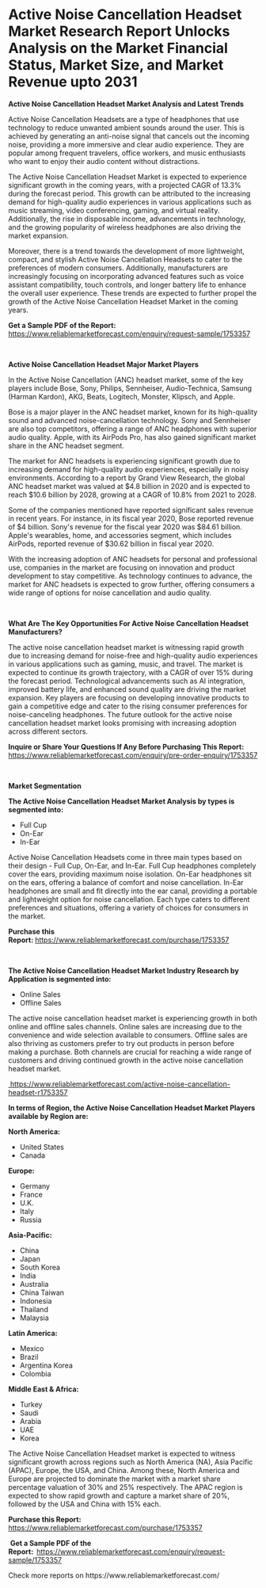 <p><h1>Active Noise Cancellation Headset Market Research Report Unlocks Analysis on the Market Financial Status, Market Size, and Market Revenue upto 2031</h1></p><p><strong>Active Noise Cancellation Headset Market Analysis and Latest Trends</strong></p>
<p><p>Active Noise Cancellation Headsets are a type of headphones that use technology to reduce unwanted ambient sounds around the user. This is achieved by generating an anti-noise signal that cancels out the incoming noise, providing a more immersive and clear audio experience. They are popular among frequent travelers, office workers, and music enthusiasts who want to enjoy their audio content without distractions.</p><p>The Active Noise Cancellation Headset Market is expected to experience significant growth in the coming years, with a projected CAGR of 13.3% during the forecast period. This growth can be attributed to the increasing demand for high-quality audio experiences in various applications such as music streaming, video conferencing, gaming, and virtual reality. Additionally, the rise in disposable income, advancements in technology, and the growing popularity of wireless headphones are also driving the market expansion.</p><p>Moreover, there is a trend towards the development of more lightweight, compact, and stylish Active Noise Cancellation Headsets to cater to the preferences of modern consumers. Additionally, manufacturers are increasingly focusing on incorporating advanced features such as voice assistant compatibility, touch controls, and longer battery life to enhance the overall user experience. These trends are expected to further propel the growth of the Active Noise Cancellation Headset Market in the coming years.</p></p>
<p><strong>Get a Sample PDF of the Report:&nbsp;</strong> <a href="https://www.reliablemarketforecast.com/enquiry/request-sample/1753357">https://www.reliablemarketforecast.com/enquiry/request-sample/1753357</a></p>
<p>&nbsp;</p>
<p><strong>Active Noise Cancellation Headset Major Market Players</strong></p>
<p><p>In the Active Noise Cancellation (ANC) headset market, some of the key players include Bose, Sony, Philips, Sennheiser, Audio-Technica, Samsung (Harman Kardon), AKG, Beats, Logitech, Monster, Klipsch, and Apple. </p><p>Bose is a major player in the ANC headset market, known for its high-quality sound and advanced noise-cancellation technology. Sony and Sennheiser are also top competitors, offering a range of ANC headphones with superior audio quality. Apple, with its AirPods Pro, has also gained significant market share in the ANC headset segment.</p><p>The market for ANC headsets is experiencing significant growth due to increasing demand for high-quality audio experiences, especially in noisy environments. According to a report by Grand View Research, the global ANC headset market was valued at $4.8 billion in 2020 and is expected to reach $10.6 billion by 2028, growing at a CAGR of 10.8% from 2021 to 2028.</p><p>Some of the companies mentioned have reported significant sales revenue in recent years. For instance, in its fiscal year 2020, Bose reported revenue of $4 billion. Sony's revenue for the fiscal year 2020 was $84.61 billion. Apple's wearables, home, and accessories segment, which includes AirPods, reported revenue of $30.62 billion in fiscal year 2020.</p><p>With the increasing adoption of ANC headsets for personal and professional use, companies in the market are focusing on innovation and product development to stay competitive. As technology continues to advance, the market for ANC headsets is expected to grow further, offering consumers a wide range of options for noise cancellation and audio quality.</p></p>
<p>&nbsp;</p>
<p><strong>What Are The Key Opportunities For Active Noise Cancellation Headset Manufacturers?</strong></p>
<p><p>The active noise cancellation headset market is witnessing rapid growth due to increasing demand for noise-free and high-quality audio experiences in various applications such as gaming, music, and travel. The market is expected to continue its growth trajectory, with a CAGR of over 15% during the forecast period. Technological advancements such as AI integration, improved battery life, and enhanced sound quality are driving the market expansion. Key players are focusing on developing innovative products to gain a competitive edge and cater to the rising consumer preferences for noise-canceling headphones. The future outlook for the active noise cancellation headset market looks promising with increasing adoption across different sectors.</p></p>
<p><strong>Inquire or Share Your Questions If Any Before Purchasing This Report:</strong> <a href="https://www.reliablemarketforecast.com/enquiry/pre-order-enquiry/1753357">https://www.reliablemarketforecast.com/enquiry/pre-order-enquiry/1753357</a></p>
<p>&nbsp;</p>
<p><strong>Market Segmentation</strong></p>
<p><strong>The Active Noise Cancellation Headset Market Analysis by types is segmented into:</strong></p>
<p><ul><li>Full Cup</li><li>On-Ear</li><li>In-Ear</li></ul></p>
<p><p>Active Noise Cancellation Headsets come in three main types based on their design - Full Cup, On-Ear, and In-Ear. Full Cup headphones completely cover the ears, providing maximum noise isolation. On-Ear headphones sit on the ears, offering a balance of comfort and noise cancellation. In-Ear headphones are small and fit directly into the ear canal, providing a portable and lightweight option for noise cancellation. Each type caters to different preferences and situations, offering a variety of choices for consumers in the market.</p></p>
<p><strong>Purchase this Report:&nbsp;</strong><a href="https://www.reliablemarketforecast.com/purchase/1753357">https://www.reliablemarketforecast.com/purchase/1753357</a></p>
<p>&nbsp;</p>
<p><strong>The Active Noise Cancellation Headset Market Industry Research by Application is segmented into:</strong></p>
<p><ul><li>Online Sales</li><li>Offline Sales</li></ul></p>
<p><p>The active noise cancellation headset market is experiencing growth in both online and offline sales channels. Online sales are increasing due to the convenience and wide selection available to consumers. Offline sales are also thriving as customers prefer to try out products in person before making a purchase. Both channels are crucial for reaching a wide range of customers and driving continued growth in the active noise cancellation headset market.</p></p>
<p><a href="https://www.reliablemarketforecast.com/active-noise-cancellation-headset-r1753357">&nbsp;https://www.reliablemarketforecast.com/active-noise-cancellation-headset-r1753357</a></p>
<p><strong>In terms of Region, the Active Noise Cancellation Headset Market Players available by Region are:</strong></p>
<p>
    <p> <strong> North America: </strong>
        <ul>
            <li>United States</li>
            <li>Canada</li>
        </ul>
        </p> 
    <p> <strong> Europe: </strong>
        <ul>
            <li>Germany</li>
            <li>France</li>
            <li>U.K.</li>
            <li>Italy</li>
            <li>Russia</li>
        </ul>
        </p> 
    <p> <strong> Asia-Pacific: </strong>
        <ul>
            <li>China</li>
            <li>Japan</li>
            <li>South Korea</li>
            <li>India</li>
            <li>Australia</li>
            <li>China Taiwan</li>
            <li>Indonesia</li>
            <li>Thailand</li>
            <li>Malaysia</li>
        </ul>
        </p> 
    <p> <strong> Latin America: </strong>
        <ul>
            <li>Mexico</li>
            <li>Brazil</li>
            <li>Argentina Korea</li>
            <li>Colombia</li>
        </ul>
        </p> 
    <p> <strong> Middle East & Africa: </strong>
        <ul>
            <li>Turkey</li>
            <li>Saudi</li>
            <li>Arabia</li>
            <li>UAE</li>
            <li>Korea</li>
        </ul>
    </p>
    </p>
<p><p>The Active Noise Cancellation Headset market is expected to witness significant growth across regions such as North America (NA), Asia Pacific (APAC), Europe, the USA, and China. Among these, North America and Europe are projected to dominate the market with a market share percentage valuation of 30% and 25% respectively. The APAC region is expected to show rapid growth and capture a market share of 20%, followed by the USA and China with 15% each.</p></p>
<p><strong>Purchase this Report: </strong><a href="https://www.reliablemarketforecast.com/purchase/1753357">https://www.reliablemarketforecast.com/purchase/1753357</a></p>
<p>&nbsp;<strong>Get a Sample PDF of the Report:&nbsp;&nbsp;</strong><a href="https://www.reliablemarketforecast.com/enquiry/request-sample/1753357">https://www.reliablemarketforecast.com/enquiry/request-sample/1753357</a></p>
<p><strong></strong></p>
<p>Check more reports on https://www.reliablemarketforecast.com/</p>